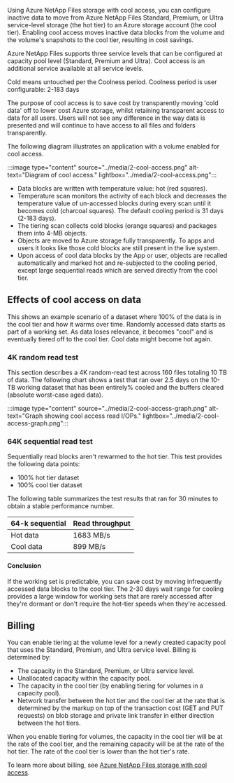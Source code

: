 Using Azure NetApp Files storage with cool access, you can configure inactive data to move from Azure NetApp Files Standard, Premium, or Ultra service-level storage (the hot tier) to an Azure storage account (the cool tier). Enabling cool access moves inactive data blocks from the volume and the volume's snapshots to the cool tier, resulting in cost savings.

Azure NetApp Files supports three service levels that can be configured at capacity pool level (Standard, Premium and Ultra). Cool access is an additional service available at all service levels.

Cold means untouched per the Coolness period. Coolness period is user configurable: 2-183 days

The purpose of cool access is to save cost by transparently moving 'cold data' off to lower cost Azure storage, whilst retaining transparent access to data for all users. Users will not see any difference in the way data is presented and will continue to have access to all files and folders transparently. 

The following diagram illustrates an application with a volume enabled for cool access.

:::image type="content" source="../media/2-cool-access.png" alt-text="Diagram of cool access." lightbox="../media/2-cool-access.png":::

* Data blocks are written with temperature value: hot (red squares).
* Temperature scan monitors the activity of each block and decreases the temperature value of un-accessed blocks during every scan until it becomes cold (charcoal squares).
    The default cooling period is 31 days (2-183 days).
* The tiering scan collects cold blocks (orange squares) and packages them into 4-MB objects.
* Objects are moved to Azure storage fully transparently.
    To apps and users it looks like those cold blocks are still present in the live system.
* Upon access of cool data blocks by the App or user, objects are recalled automatically and marked hot and re-subjected to the cooling period, except large sequential reads which are served directly from the cool tier. 

## Effects of cool access on data

This shows an example scenario of a dataset where 100% of the data is in the cool tier and how it warms over time. Randomly accessed data starts as part of a working set. As data loses relevance, it becomes "cool" and is eventually tiered off to the cool tier. Cool data might become hot again.

### 4K random read test

This section describes a 4K random-read test across 160 files totaling 10 TB of data. The following chart shows a test that ran over 2.5 days on the 10-TB working dataset that has been entirely% cooled and the buffers cleared (absolute worst-case aged data).

:::image type="content" source="../media/2-cool-access-graph.png" alt-text="Graph showing cool access read I/OPs." lightbox="../media/2-cool-access-graph.png":::

### 64K sequential read test

Sequentially read blocks aren't rewarmed to the hot tier. This test provides the following data points:

- 100% hot tier dataset
- 100% cool tier dataset

The following table summarizes the test results that ran for 30 minutes to obtain a stable performance number.

| 64-k sequential | Read throughput |
| --- | ---- |
| Hot data	| 1683 MB/s |
| Cool data	| 899 MB/s |

#### Conclusion

If the working set is predictable, you can save cost by moving infrequently accessed data blocks to the cool tier. The 2-30 days wait range for cooling provides a large window for working sets that are rarely accessed after they're dormant or don't require the hot-tier speeds when they're accessed.

## Billing 

You can enable tiering at the volume level for a newly created capacity pool that uses the Standard, Premium, and Ultra service level. Billing is determined by:

- The capacity in the Standard, Premium, or Ultra service level.
- Unallocated capacity within the capacity pool.
- The capacity in the cool tier (by enabling tiering for volumes in a capacity pool).
- Network transfer between the hot tier and the cool tier at the rate that is determined by the markup on top of the transaction cost (GET and PUT requests) on blob storage and private link transfer in either direction between the hot tiers.

When you enable tiering for volumes, the capacity in the cool tier will be at the rate of the cool tier, and the remaining capacity will be at the rate of the hot tier. The rate of the cool tier is lower than the hot tier's rate.

To learn more about billing, see [Azure NetApp Files storage with cool access](/azure/azure-netapp-files/cool-access-introduction).